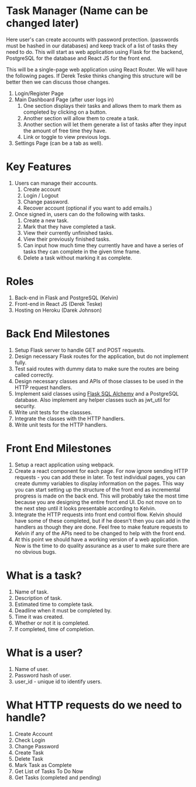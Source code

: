 # Task Manager (Name can be changed later)
Here user's can create accounts with password protection. (passwords must be hashed in our databases) and keep track of a list of tasks they need to do. This will start as web application using Flask for the backend, PostgreSQL for the database and React JS for the front end.

This will be a single-page web application using React Router. We will have the following pages. If Derek Teske thinks changing this structure will be better then we can discuss those changes.

1. Login/Register Page
2. Main Dashboard Page (after user logs in)
    1. One section displays their tasks and allows them to mark them as completed by clicking on a button.
    2. Another section will allow them to create a task.
    3. Another section will let them generate a list of tasks after they input the amount of free time they have. 
    4. Link or toggle to view previous logs.
3. Settings Page (can be a tab as well).

# Key Features

1. Users can manage their accounts.
    1. Create account
    2. Login / Logout
    3. Change password.
    4. Recover account (optional if you want to add emails.)
2. Once signed in, users can do the following with tasks.
    1. Create a new task.
    2. Mark that they have completed a task.
    3. View their currently unfinished tasks.
    4. View their previously finished tasks.
    5. Can input how much time they currently have and have a series of tasks they can complete in the given time frame. 
    6. Delete a task without marking it as complete.

# Roles
1. Back-end in Flask and PostgreSQL (Kelvin)
2. Front-end in React JS (Derek Teske)
3. Hosting on Heroku (Darek Johnson)

# Back End Milestones
1. Setup Flask server to handle GET and POST requests.
2. Design necessary Flask routes for the application, but do not implement fully. 
3. Test said routes with dummy data to make sure the routes are being called correctly.
4. Design necessary classes and APIs of those classes to be used in the HTTP request handlers.
5. Implement said classes using [Flask SQL Alchemy](http://flask-sqlalchemy.pocoo.org/2.3/) and a PostgreSQL database. Also implement any helper classes such as jwt_util for security.
6. Write unit tests for the classses.
7. Integrate the classes with the HTTP handlers.
8. Write unit tests for the HTTP handlers. 

# Front End Milestones

1. Setup a react application using webpack.
2. Create a react component for each page. For now ignore sending HTTP requests - you can add these in later. To test individual pages, you can create dummy variables to display information on the pages. This way you can start setting up the structure of the front end as incremental progress is made on the back end. This will probably take the most time because you are designing the entire front end UI. Do not move on to the next step until it looks presentable according to Kelvin.
3. Integrate the HTTP requests into front end control flow. Kelvin should have some of these completed, but if he doesn't then you can add in the handlers as though they are done. Feel free to make feature requests to Kelvin if any of the APIs need to be changed to help with the front end. 
4. At this point we should have a working version of a web application. Now is the time to do quality assurance as a user to make sure there are no obvious bugs.

# What is a task?
1. Name of task.
2. Description of task.
3. Estimated time to complete task.
4. Deadline when it must be completed by.
5. Time it was created.
6. Whether or not it is completed.
7. If completed, time of completion.

# What is a user?
1. Name of user.
2. Password hash of user.
3. user_id - unique id  to identify users.

# What HTTP requests do we need to handle?
1. Create Account
2. Check Login
3. Change Password
4. Create Task
5. Delete Task
6. Mark Task as Complete
7. Get List of Tasks To Do Now
8. Get Tasks (completed and pending)
